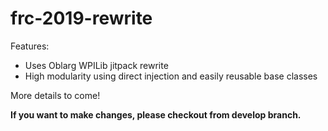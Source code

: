# frc-2019-rewrite

Features:

- Uses Oblarg WPILib jitpack rewrite
- High modularity using direct injection and easily reusable base classes

More details to come!

**If you want to make changes, please checkout from develop branch.** 
